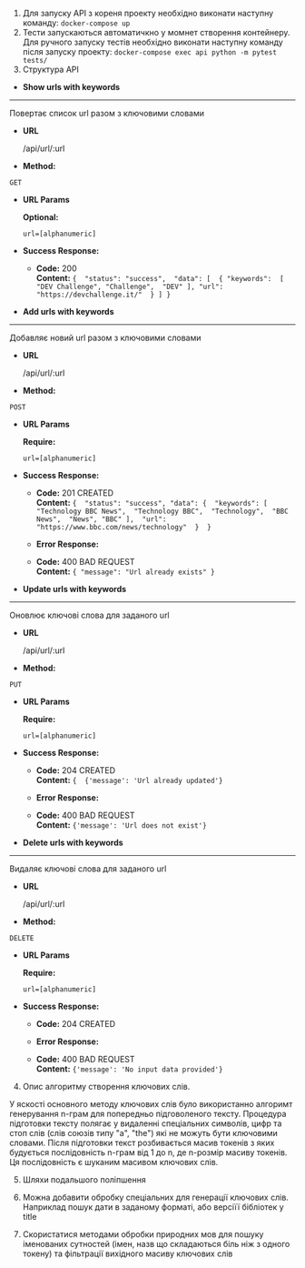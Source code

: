1. Для запуску API з кореня проекту необхідно виконати наступну команду: 
`docker-compose up`
2. Тести запускаються автоматичкно у момнет створення контейнеру. Для ручного запуску тестів необхідно виконати наступну команду після запуску проекту: 
`docker-compose exec api python -m pytest tests/`
3. Структура API

* **Show urls with keywords**
---
Повертає список url разом з ключовими словами
* **URL**

  /api/url/:url
  
 * **Method:**

  `GET`
  
 *  **URL Params**
 
    **Optional:**
 
    `url=[alphanumeric]`

* **Success Response:**

  * **Code:** 200 <br />
    **Content:** ```{ 
    "status": "success", 
    "data": [ 
    { "keywords": 
        [ "DEV Challenge",
         "Challenge", 
         "DEV" ],
          "url": "https://devchallenge.it/" 
          } ]
     }```

* **Add urls with keywords**
---
Добавляє новий url разом з ключовими словами
* **URL**

  /api/url/:url
  
 * **Method:**

  `POST`
  
 *  **URL Params**
 
    **Require:**
 
    `url=[alphanumeric]`

* **Success Response:**

  * **Code:** 201 CREATED <br />
    **Content:** ```{ 
    "status": "success",
     "data": { 
        "keywords": [ 
                "Technology BBC News", 
                "Technology BBC", 
                "Technology", 
                "BBC News", 
                "News",
                "BBC" ], 
         "url": "https://www.bbc.com/news/technology" 
         } 
     }```
    
  * **Error Response:**

  * **Code:** 400 BAD REQUEST <br />
    **Content:** `{ "message": "Url already exists" }`
    
* **Update urls with keywords**
---
Оновлює ключові слова для заданого url
* **URL**

  /api/url/:url
  
 * **Method:**

  `PUT`
  
 *  **URL Params**
 
    **Require:**
 
    `url=[alphanumeric]`

* **Success Response:**

  * **Code:** 204 CREATED <br />
    **Content:** ```{ 
    {'message': 'Url already updated'}```
    
  * **Error Response:**

  * **Code:** 400 BAD REQUEST <br />
    **Content:** `{'message': 'Url does not exist'}`
    
* **Delete urls with keywords**
---
Видаляє ключові слова для заданого url
* **URL**

  /api/url/:url
  
 * **Method:**

  `DELETE`
  
 *  **URL Params**
 
    **Require:**
 
    `url=[alphanumeric]`

* **Success Response:**

  * **Code:** 204 CREATED <br />
    
  * **Error Response:**

  * **Code:** 400 BAD REQUEST <br />
    **Content:** `{'message': 'No input data provided'}`

 4. Опис алгоритму створення ключових слів. 

 У яскості основного методу ключових слів було використанно алгоримт генерування n-грам для попередньо підговоленого тексту. Процедура
 підготовки тексту полягає у видаленні спеціальних символів, цифр та стоп слів (слів союзів типу "a", "the") які не можуть бути ключовими словами. Після підготовки текст розбивається масив токенів з яких будується послідовність n-грам від 1 до n, де n-розмір масиву токенів. Ця послідовність є шуканим масивом ключових слів.

 5. Шляхи подальшого поліпшення 

 1. Можна добавити обробку спеціальних для генерації ключових слів. Наприклад пошук дати в заданому форматі, або версіїї бібліотек у title 
 2. Скористатися методами обробки природних мов для пошуку іменованих сутностей (імен, назв що складаються біль ніж з одного токену) та фільтрації вихідного масиву ключових слів 